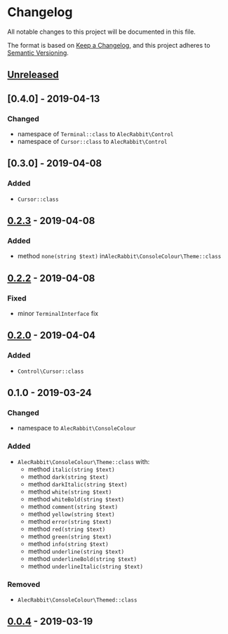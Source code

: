 # Changelog
All notable changes to this project will be documented in this file.

The format is based on [Keep a Changelog](https://keepachangelog.com/en/1.0.0/),
and this project adheres to [Semantic Versioning](https://semver.org/spec/v2.0.0.html).


## [Unreleased]

## [0.4.0] - 2019-04-13
### Changed
 - namespace of `Terminal::class` to `AlecRabbit\Control`
 - namespace of `Cursor::class` to `AlecRabbit\Control`

## [0.3.0] - 2019-04-08
### Added
 - `Cursor::class`
## [0.2.3] - 2019-04-08
### Added
 -  method `none(string $text)` in`AlecRabbit\ConsoleColour\Theme::class` 
 
## [0.2.2] - 2019-04-08
### Fixed
 - minor `TerminalInterface` fix
 
## [0.2.0] - 2019-04-04
### Added
 - `Control\Cursor::class`
 
## 0.1.0 - 2019-03-24
### Changed
 - namespace to `AlecRabbit\ConsoleColour`

### Added
 - `AlecRabbit\ConsoleColour\Theme::class` with:
      - method `italic(string $text)`
      - method `dark(string $text)`
      - method `darkItalic(string $text)`
      - method `white(string $text)`
      - method `whiteBold(string $text)`
      - method `comment(string $text)`
      - method `yellow(string $text)`
      - method `error(string $text)`
      - method `red(string $text)`
      - method `green(string $text)`
      - method `info(string $text)`
      - method `underline(string $text)`
      - method `underlineBold(string $text)`
      - method `underlineItalic(string $text)`
      
### Removed
 - `AlecRabbit\ConsoleColour\Themed::class`
 
## [0.0.4] - 2019-03-19

[Unreleased]: https://github.com/alecrabbit/php-console-colour/compare/0.2.3...HEAD
[0.2.3]: https://github.com/alecrabbit/php-console-colour/compare/0.2.2...0.2.3
[0.2.2]: https://github.com/alecrabbit/php-console-colour/compare/0.2.0-BETA.1...0.2.2
[0.2.0]: https://github.com/alecrabbit/php-console-colour/compare/0.0.4-RC2...0.2.0-BETA.1
[0.0.4]: https://github.com/alecrabbit/php-console-colour/compare/0.0.3...0.0.4-RC2
